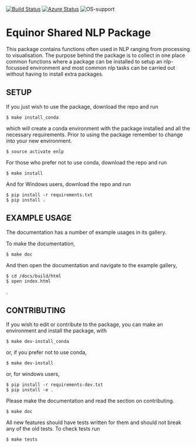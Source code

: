 [![Build Status](https://travis-ci.org/equinor/eNLP.svg?branch=master)](https://travis-ci.org/equinor/eNLP)
[![Azure Status](https://dev.azure.com/eNLP/eNLP/_apis/build/status/equinor.eNLP?branchName=master)](https://dev.azure.com/eNLP/eNLP/_build/latest?definitionId=1&branchName=master)
![OS-support](https://img.shields.io/badge/OS-linux,win,osx-850A8B.svg)

# Equinor Shared NLP Package
This package contains functions often used in NLP ranging from processing to visualisation. The purpose behind the 
package is to collect in one place common functions where a package can be installed to setup an nlp-focussed
environment and most common nlp tasks can be carried out without having to install extra packages. 


## SETUP 
If you just wish to use the package, download the repo and run 

    $ make install_conda
    
which will create a conda environment with the package installed and all the necessary requirements. Prior to using
the package remember to change into your new environment.

    $ source activate enlp
    
For those who prefer not to use conda, download the repo and run

    $ make install
    
And for Windows users, download the repo and run

    $ pip install -r requirements.txt
    $ pip install .


## EXAMPLE USAGE
The documentation has a number of example usages in its gallery. 

To make the documentation,
 
    $ make doc

And then open the documentation and navigate to the example gallery,

    $ cd /docs/build/html
    $ open index.html
.


## CONTRIBUTING
If you wish to edit or contribute to the package, you can make an environment and install the package, with

    $ make dev-install_conda
    
or, if you prefer not to use conda, 

    $ make dev-install
    
or, for windows users,

    $ pip install -r requirements-dev.txt
    $ pip install -e .
    
Please make the documentation and read the section on contributing. 

    $ make doc

All new features should have tests written for them and should not break any of the old tests. To check tests run

    $ make tests
    
